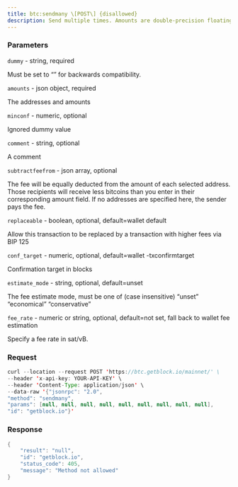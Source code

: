 ```yaml
---
title: btc:sendmany \[POST\] {disallowed}
description: Send multiple times. Amounts are double-precision floating pointnumbers.Requires wallet passphrase to be set with walletpassphrase call ifwallet is encrypted.
---
```


### Parameters


`dummy` - string, required

Must be set to “” for backwards compatibility.

`amounts` - json object, required

The addresses and amounts

`minconf` - numeric, optional

Ignored dummy value

`comment` - string, optional

A comment

`subtractfeefrom` - json array, optional

The fee will be equally deducted from the amount of each selected
address. Those recipients will receive less bitcoins than you enter in
their corresponding amount field. If no addresses are specified here,
the sender pays the fee.

`replaceable` - boolean, optional, default=wallet default

Allow this transaction to be replaced by a transaction with higher fees
via BIP 125

`conf_target` - numeric, optional, default=wallet -txconfirmtarget

Confirmation target in blocks

`estimate_mode` - string, optional, default=unset

The fee estimate mode, must be one of (case insensitive) “unset”
“economical” “conservative”

`fee_rate` - numeric or string, optional, default=not set, fall back to
wallet fee estimation

Specify a fee rate in sat/vB.

### Request

``` java
curl --location --request POST 'https://btc.getblock.io/mainnet/' \
--header 'x-api-key: YOUR-API-KEY' \
--header 'Content-Type: application/json' \
--data-raw '{"jsonrpc": "2.0",
"method": "sendmany",
"params": [null, null, null, null, null, null, null, null, null],
"id": "getblock.io"}'
```

###  Response

``` java
{
    "result": "null",
    "id": "getblock.io",
    "status_code": 405,
    "message": "Method not allowed"
}
```

